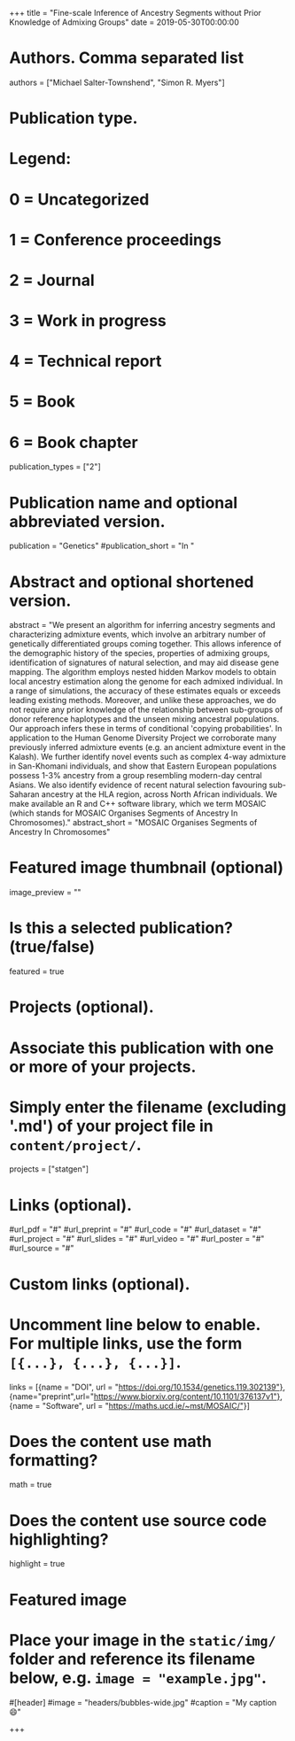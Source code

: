 +++
title = "Fine-scale Inference of Ancestry Segments without Prior Knowledge of Admixing Groups"
date = 2019-05-30T00:00:00

# Authors. Comma separated list
authors = ["Michael Salter-Townshend", "Simon R. Myers"]

# Publication type.
# Legend:
# 0 = Uncategorized
# 1 = Conference proceedings
# 2 = Journal
# 3 = Work in progress
# 4 = Technical report
# 5 = Book
# 6 = Book chapter
publication_types = ["2"]

# Publication name and optional abbreviated version.
publication = "Genetics"
#publication_short = "In "

# Abstract and optional shortened version.
abstract = "We present an algorithm for inferring ancestry segments and characterizing admixture events, which involve an arbitrary number of genetically differentiated groups coming together. This allows inference of the demographic history of the species, properties of admixing groups, identification of signatures of natural selection, and may aid disease gene mapping. The algorithm employs nested hidden Markov models to obtain local ancestry estimation along the genome for each admixed individual. In a range of simulations, the accuracy of these estimates equals or exceeds leading existing methods. Moreover, and unlike these approaches, we do not require any prior knowledge of the relationship between sub-groups of donor reference haplotypes and the unseen mixing ancestral populations. Our approach infers these in terms of conditional 'copying probabilities'. In application to the Human Genome Diversity Project we corroborate many previously inferred admixture events (e.g. an ancient admixture event in the Kalash). We further identify novel events such as complex 4-way admixture in San-Khomani individuals, and show that Eastern European populations possess 1-3% ancestry from a group resembling modern-day central Asians. We also identify evidence of recent natural selection favouring sub-Saharan ancestry at the HLA region, across North African individuals. We make available an R and C++ software library, which we term MOSAIC (which stands for MOSAIC Organises Segments of Ancestry In Chromosomes)."
abstract_short = "MOSAIC Organises Segments of Ancestry In Chromosomes"

# Featured image thumbnail (optional)
image_preview = ""

# Is this a selected publication? (true/false)
featured = true 

# Projects (optional).
#   Associate this publication with one or more of your projects.
#   Simply enter the filename (excluding '.md') of your project file in `content/project/`.
projects = ["statgen"]

# Links (optional).
#url_pdf = "#"
#url_preprint = "#"
#url_code = "#"
#url_dataset = "#"
#url_project = "#"
#url_slides = "#"
#url_video = "#"
#url_poster = "#"
#url_source = "#"

# Custom links (optional).
#   Uncomment line below to enable. For multiple links, use the form `[{...}, {...}, {...}]`.
links = [{name = "DOI", url = "https://doi.org/10.1534/genetics.119.302139"},
{name="preprint",url="https://www.biorxiv.org/content/10.1101/376137v1"}, {name = "Software", url = "https://maths.ucd.ie/~mst/MOSAIC/"}]

# Does the content use math formatting?
math = true

# Does the content use source code highlighting?
highlight = true

# Featured image
# Place your image in the `static/img/` folder and reference its filename below, e.g. `image = "example.jpg"`.
#[header]
#image = "headers/bubbles-wide.jpg"
#caption = "My caption :smile:"

+++

